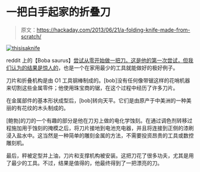 # 一把白手起家的折叠刀

> 原文：<https://hackaday.com/2013/06/21/a-folding-knife-made-from-scratch/>

[![thisisaknife](img/9c959b0277d8a27e3a7beb2052b901c8.png)](http://hackaday.com/wp-content/uploads/2013/06/thisisaknife.jpg)

reddit 上的【Boba saurus】[尝试从零开始做一把刀。这是他的第一次尝试，但我们认为](http://www.reddit.com/r/DIY/comments/1grnb3/a_folding_knife_i_made_with_complete_build_pics/)[的结果是惊人的](http://imgur.com/a/9L65E)，也是一个在家用最少的工具就能做好的极好例子。

刀片和折叠机构是由 O1 工具钢棒制成的。[bob]没有任何像带锯这样的花哨机器来切割这些金属零件；他使用珠宝商的锯，在这个过程中经历了许多刀片。

在金属部件的基本形状成型后，[bob]转向天平。它们是由原产于中美洲的一种美丽的有花纹的木头制成的。

[鲍勃]的刀的一个有趣的部分是他在刀刃上做的电化学蚀刻。在通过调色剂转移过程施加用于蚀刻的掩模之后，将刀片接地到电池充电器，并且将连接到正侧的漆刷浸入盐水中。这当然是一种简单的雕刻金属的方法，不需要投资昂贵的工具或数控雕刻机。

最后，秤被定型并上油，刀片和支撑机构被安装。这把刀花了很多功夫，尤其是用了最少的工具。不过，结果是值得的，他最终得到了一把漂亮的刀。